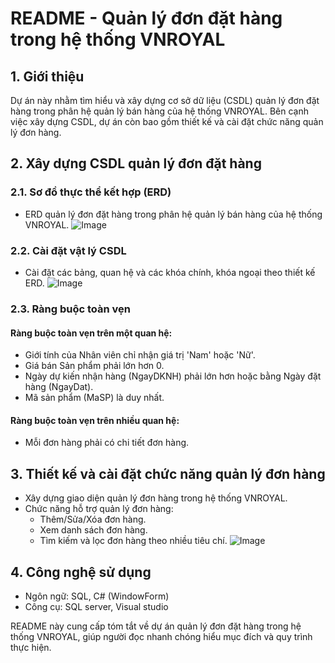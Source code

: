 # README - Quản lý đơn đặt hàng trong hệ thống VNROYAL

## 1. Giới thiệu
Dự án này nhằm tìm hiểu và xây dựng cơ sở dữ liệu (CSDL) quản lý đơn đặt hàng trong phân hệ quản lý bán hàng của hệ thống VNROYAL. 
Bên cạnh việc xây dựng CSDL, dự án còn bao gồm thiết kế và cài đặt chức năng quản lý đơn hàng.

## 2. Xây dựng CSDL quản lý đơn đặt hàng

### 2.1. Sơ đồ thực thể kết hợp (ERD)
- ERD quản lý đơn đặt hàng trong phân hệ quản lý bán hàng của hệ thống VNROYAL.
 ![Image](https://github.com/user-attachments/assets/b42bb750-eccc-4190-ba7b-df0aa529b849)

### 2.2. Cài đặt vật lý CSDL
- Cài đặt các bảng, quan hệ và các khóa chính, khóa ngoại theo thiết kế ERD.
 ![Image](https://github.com/user-attachments/assets/753a8684-5b3d-4a4a-ba4e-53a06a08e835) 

### 2.3. Ràng buộc toàn vẹn
#### Ràng buộc toàn vẹn trên một quan hệ:
- Giới tính của Nhân viên chỉ nhận giá trị 'Nam' hoặc 'Nữ'.
- Giá bán Sản phẩm phải lớn hơn 0.
- Ngày dự kiến nhận hàng (NgayDKNH) phải lớn hơn hoặc bằng Ngày đặt hàng (NgayDat).
- Mã sản phẩm (MaSP) là duy nhất.

#### Ràng buộc toàn vẹn trên nhiều quan hệ:
- Mỗi đơn hàng phải có chi tiết đơn hàng.

## 3. Thiết kế và cài đặt chức năng quản lý đơn hàng
- Xây dựng giao diện quản lý đơn hàng trong hệ thống VNROYAL.
- Chức năng hỗ trợ quản lý đơn hàng:
  - Thêm/Sửa/Xóa đơn hàng.
  - Xem danh sách đơn hàng.
  - Tìm kiếm và lọc đơn hàng theo nhiều tiêu chí.
![Image](https://github.com/user-attachments/assets/89cf8457-21c8-4b41-a1c4-e23e4143a943)

## 4. Công nghệ sử dụng
- Ngôn ngữ: SQL, C# (WindowForm)
- Công cụ: SQL server, Visual studio 

README này cung cấp tóm tắt về dự án quản lý đơn đặt hàng trong hệ thống VNROYAL, giúp người đọc nhanh chóng hiểu mục đích và quy trình thực hiện.

